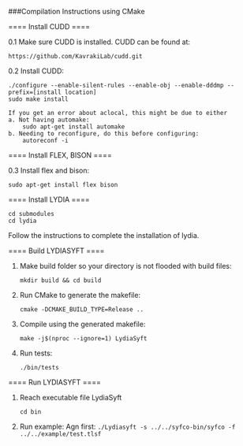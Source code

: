###Compilation Instructions using CMake

==== Install CUDD ====

0.1 Make sure CUDD is installed. CUDD can be found at: 

    https://github.com/KavrakiLab/cudd.git

0.2 Install CUDD:

    ./configure --enable-silent-rules --enable-obj --enable-dddmp --prefix=[install location]
    sudo make install

    If you get an error about aclocal, this might be due to either
    a. Not having automake:
        sudo apt-get install automake
    b. Needing to reconfigure, do this before configuring:
        autoreconf -i


==== Install FLEX, BISON ====

0.3 Install flex and bison:

    sudo apt-get install flex bison


==== Install LYDIA ====

    cd submodules
    cd lydia

Follow the instructions to complete the installation of lydia.


==== Build LYDIASYFT ====

1. Make build folder so your directory is not flooded with build files:

    ```mkdir build && cd build```

3. Run CMake to generate the makefile:

    ```cmake -DCMAKE_BUILD_TYPE=Release ..```

4. Compile using the generated makefile:

    ```make -j$(nproc --ignore=1) LydiaSyft```

5. Run tests:

    ```./bin/tests```


==== Run LYDIASYFT ====

1. Reach executable file LydiaSyft

   ```cd bin```

2. Run example:
   Agn first: ```./Lydiasyft -s ../../syfco-bin/syfco -f ../../example/test.tlsf```

